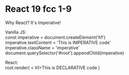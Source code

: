 # React 19 fcc 1-9  
Why React? It's Imperative!

Vanilla JS:  
        const imperative = document.createElement('h1')  
        imperative.textContent = 'This is IMPERATIVE code'  
        imperative.className = 'imperative'  
        document.querySelector('#root').appendChild(imperative)  

React:  
        root.render(
            < h1>This is DECLARATIVE code</h1>
        )
